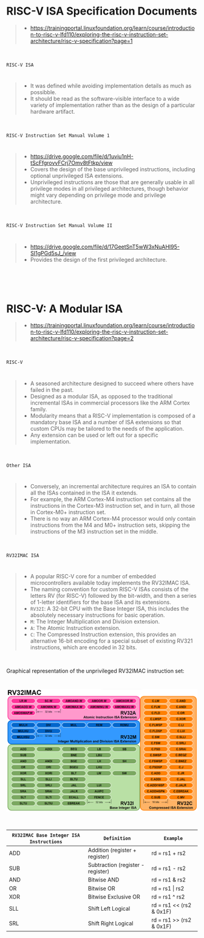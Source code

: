 # RISC-V ISA Specification Documents

> - https://trainingportal.linuxfoundation.org/learn/course/introduction-to-risc-v-lfd110/exploring-the-risc-v-instruction-set-architecture/risc-v-specification?page=1

<br />

`RISC-V ISA`
#

> - It was defined while avoiding implementation details as much as possibble.
> - It should be read as the software-visible interface to a wide variety of implementation rather than as the design of a particular hardware artifact.

<br />

`RISC-V Instruction Set Manual Volume 1`
#

> - https://drive.google.com/file/d/1uviu1nH-tScFfgrovvFCrj7Omv8tFtkp/view
> - Covers the design of the base unprivileged instructions, including optional unprivileged ISA extensions.
> - Unprivileged instructions are those that are generally usable in all privilege modes in all privileged architectures, though behavior might vary depending on privilege mode and privilege architecture.

<br />

`RISC-V Instruction Set Manual Volume II`
#

> - https://drive.google.com/file/d/17GeetSnT5wW3xNuAHI95-SI1gPGd5sJ_/view
> - Provides the design of the first privileged architecture.

<br />
<br />
<br />



# RISC-V: A Modular ISA

> - https://trainingportal.linuxfoundation.org/learn/course/introduction-to-risc-v-lfd110/exploring-the-risc-v-instruction-set-architecture/risc-v-specification?page=2

<br />

`RISC-V`
#

> - A seasoned architecture designed to succeed where others have failed in the past.
> - Designed as a modular ISA, as opposed to the traditional incremental ISAs in commercial processors like the ARM Cortex family.
> - Modularity means that a RISC-V implementation is composed of a mandatory base ISA and a number of ISA extensions so that custom CPUs may be tailored to the needs of the application.
> - Any extension can be used or left out for a specific implementation.

<br />

`Other ISA`
#

> - Conversely, an incremental architecture requires an ISA to contain all the ISAs contained in the ISA it extends.
> - For example, the ARM Cortex-M4 instruction set contains all the instructions in the Cortex-M3 instruction set, and in turn, all those in Cortex-M0+ instruction set.
> - There is no way an ARM Cortex-M4 processor would only contain instructions from the M4 and M0+ instruction sets, skipping the instructions of the M3 instruction set in the middle.

<br />

`RV32IMAC ISA`
#

> - A popular RISC-V core for a number of embedded microcontrollers available today implements the RV32IMAC ISA.
> - The naming convention for custom RISC-V ISAs consists of the letters RV (for RISC-V) followed by the bit-width, and then a series of 1-letter identifiers for the base ISA and its extensions.
> - `RV32I`: A 32-bit CPU with the Base Integer ISA, this includes the absolutely necessary instructions for basic operation.
> - `M`: The Integer Multiplication and Division extension.
> - `A`: The Atomic Instruction extension.
> - `C`: The Compressed Instruction extension, this provides an alternative 16-bit encoding for a special subset of existing RV321 instructions, which are encoded in 32 bits.

<br />

Graphical representation of the unprivileged RV32IMAC instruction set:
#

![01-RV32IMAC](./images/01-RV32IMAC.png)

<br />

| `RV32IMAC Base Integer ISA Instructions` | `Definition` | `Example` |
| ------------- | ------------ | --------- |
| ADD | Addition (register + register) | rd = rs1 + rs2 |
| SUB | Subtraction (register - register) | rd = rs1 - rs2 |
| AND | Bitwise AND | rd = rs1 & rs2 |
| OR | Bitwise OR | rd = rs1 \| rs2 |
| XOR | Bitwise Exclusive OR | rd = rs1 ^ rs2 |
| SLL | Shift Left Logical | rd = rs1 << (rs2 & 0x1F) |
| SRL | Shift Right Logical | rd = rs1 >> (rs2 & 0x1F) |
